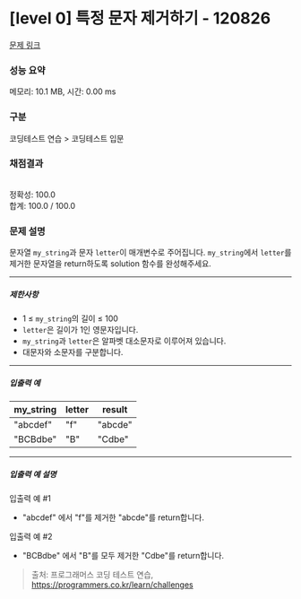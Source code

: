 # [level 0] 특정 문자 제거하기 - 120826 

[문제 링크](https://school.programmers.co.kr/learn/courses/30/lessons/120826) 

### 성능 요약

메모리: 10.1 MB, 시간: 0.00 ms

### 구분

코딩테스트 연습 > 코딩테스트 입문

### 채점결과

<br/>정확성: 100.0<br/>합계: 100.0 / 100.0

### 문제 설명

<p style="user-select: auto;">문자열 <code style="user-select: auto;">my_string</code>과 문자 <code style="user-select: auto;">letter</code>이 매개변수로 주어집니다. <code style="user-select: auto;">my_string</code>에서 <code style="user-select: auto;">letter</code>를 제거한 문자열을 return하도록 solution 함수를 완성해주세요.</p>

<hr style="user-select: auto;">

<h5 style="user-select: auto;">제한사항</h5>

<ul style="user-select: auto;">
<li style="user-select: auto;">1 ≤ <code style="user-select: auto;">my_string</code>의 길이 ≤ 100</li>
<li style="user-select: auto;"><code style="user-select: auto;">letter</code>은 길이가 1인 영문자입니다.</li>
<li style="user-select: auto;"><code style="user-select: auto;">my_string</code>과 <code style="user-select: auto;">letter</code>은 알파벳 대소문자로 이루어져 있습니다.</li>
<li style="user-select: auto;">대문자와 소문자를 구분합니다.</li>
</ul>

<hr style="user-select: auto;">

<h5 style="user-select: auto;">입출력 예</h5>
<table class="table" style="user-select: auto;">
        <thead style="user-select: auto;"><tr style="user-select: auto;">
<th style="user-select: auto;">my_string</th>
<th style="user-select: auto;">letter</th>
<th style="user-select: auto;">result</th>
</tr>
</thead>
        <tbody style="user-select: auto;"><tr style="user-select: auto;">
<td style="user-select: auto;">"abcdef"</td>
<td style="user-select: auto;">"f"</td>
<td style="user-select: auto;">"abcde"</td>
</tr>
<tr style="user-select: auto;">
<td style="user-select: auto;">"BCBdbe"</td>
<td style="user-select: auto;">"B"</td>
<td style="user-select: auto;">"Cdbe"</td>
</tr>
</tbody>
      </table>
<hr style="user-select: auto;">

<h5 style="user-select: auto;">입출력 예 설명</h5>

<p style="user-select: auto;">입출력 예 #1</p>

<ul style="user-select: auto;">
<li style="user-select: auto;">"abcdef" 에서 "f"를 제거한 "abcde"를 return합니다.</li>
</ul>

<p style="user-select: auto;">입출력 예 #2</p>

<ul style="user-select: auto;">
<li style="user-select: auto;">"BCBdbe" 에서 "B"를 모두 제거한 "Cdbe"를 return합니다.</li>
</ul>


> 출처: 프로그래머스 코딩 테스트 연습, https://programmers.co.kr/learn/challenges